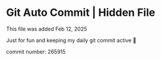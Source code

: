 # Git Auto Commit | Hidden File

This file was added Feb 12, 2025

Just for fun and keeping my daily git commit active 🤪

commit number: 265915
